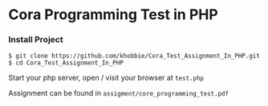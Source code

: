 
# Cora Programming Test in PHP 

### Install Project
    $ git clone https://github.com/khobbie/Cora_Test_Assignment_In_PHP.git
    $ cd Cora_Test_Assignment_In_PHP
    

Start your php server, open / visit your browser at `test.php`

Assignment can be found in `assigment/core_programming_test.pdf`